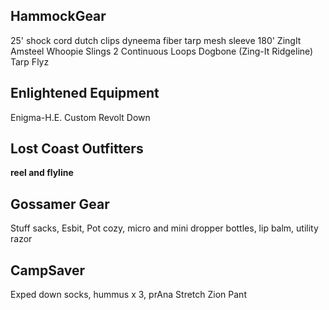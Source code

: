 ## HammockGear
25' shock cord
dutch clips
dyneema fiber tarp
mesh sleeve
180' ZingIt
Amsteel Whoopie Slings
2 Continuous Loops
Dogbone (Zing-It Ridgeline)
Tarp Flyz

## Enlightened Equipment
Enigma-H.E. Custom
Revolt Down

## Lost Coast Outfitters
**reel and flyline**

## Gossamer Gear
Stuff sacks,
Esbit,
Pot cozy,
micro and mini dropper bottles, 
lip balm,
utility razor

## CampSaver
Exped down socks,
hummus x 3, 
prAna Stretch Zion Pant
